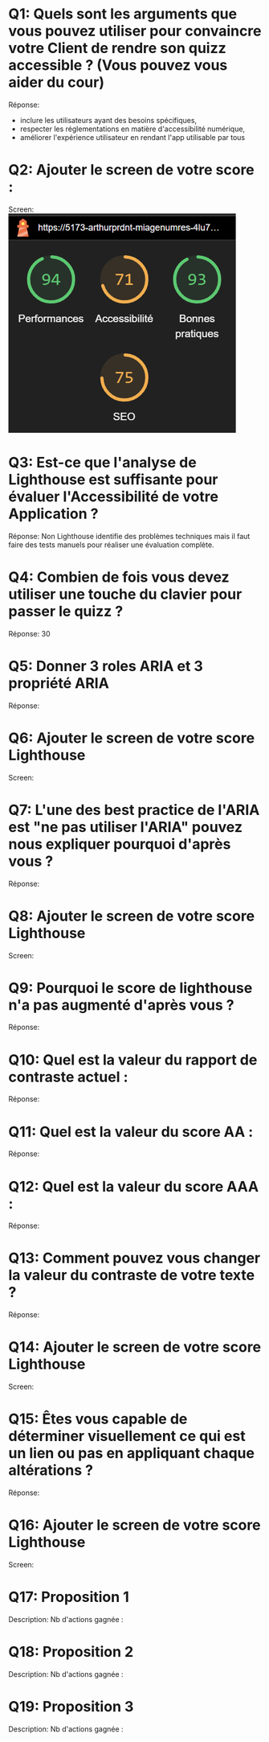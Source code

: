 # Q1: Quels sont les arguments que vous pouvez utiliser pour convaincre votre Client de rendre son quizz accessible ? (Vous pouvez vous aider du cour)
Réponse:
- inclure les utilisateurs ayant des besoins spécifiques, 
- respecter les réglementations en matière d'accessibilité numérique, 
- améliorer l'expérience utilisateur en rendant l'app utilisable par tous

# Q2: Ajouter le screen de votre score :
Screen:
![alt text](image.png)

# Q3: Est-ce que l'analyse de Lighthouse est suffisante pour évaluer l'Accessibilité de votre Application ?
Réponse:
Non Lighthouse identifie des problèmes techniques mais il faut faire des tests manuels pour réaliser une évaluation complète.

# Q4: Combien de fois vous devez utiliser une touche du clavier pour passer le quizz ?
Réponse: 30

# Q5: Donner 3 roles ARIA et 3 propriété ARIA
Réponse:

# Q6: Ajouter le screen de votre score Lighthouse
Screen:

# Q7: L'une des best practice de l'ARIA est "ne pas utiliser l'ARIA" pouvez nous expliquer pourquoi d'après vous ?
Réponse:

# Q8: Ajouter le screen de votre score Lighthouse
Screen:

# Q9: Pourquoi le score de lighthouse n'a pas augmenté d'après vous ?
Réponse:

# Q10: Quel est la valeur du rapport de contraste actuel :
Réponse:

# Q11: Quel est la valeur du score AA :
Réponse:

# Q12: Quel est la valeur du score AAA :
Réponse:

# Q13: Comment pouvez vous changer la valeur du contraste de votre texte ?
Réponse:

# Q14: Ajouter le screen de votre score Lighthouse
Screen:

# Q15: Êtes vous capable de déterminer visuellement ce qui est un lien ou pas en appliquant chaque altérations ?
Réponse:

# Q16: Ajouter le screen de votre score Lighthouse
Screen:

# Q17:  Proposition 1
Description:
Nb d'actions gagnée : 

# Q18:  Proposition 2
Description:
Nb d'actions gagnée : 

# Q19:  Proposition 3
Description:
Nb d'actions gagnée : 
